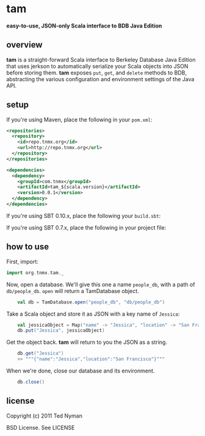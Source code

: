 tam
========

**easy-to-use, JSON-only Scala interface to BDB Java Edition**

overview
----------

**tam** is a straight-forward Scala interface to Berkeley Database Java Edition
that uses jerkson to automatically serialize your Scala objects into JSON before storing
them. **tam** exposes `put`, `get`, and `delete` methods to BDB, abstracting the various
configuration and environment settings of the Java API.

setup
-----------

If you're using Maven, place the following in your `pom.xml`:

```xml
<repositories>
  <repository>
    <id>repo.tnmx.org</id>
    <url>http://repo.tnmx.org</url>
  </repository>
</repositories>

<dependencies>
  <dependency>
    <groupId>com.tnmx</groupId>
    <artifactId>tam_${scala.version}</artifactId>
    <version>0.0.1</version>
  </dependency>
</dependencies>
```

If you're using SBT 0.10.x, place the following your `build.sbt`:


If you're using SBT 0.7.x, place the following in your project file:



how to use
-------------

First, import:

```scala
import org.tnmx.tam._
```

Now, open a database. We'll give this one a name `people_db`, with a path of `db/people_db`. `open`
will return a TamDatabase object.

```scala
    val db = TamDatabase.open("people_db", "db/people_db")
```

Take a Scala object and store it as JSON with a key name of `Jessica`:

```scala
    val jessicaObject = Map("name" -> "Jessica", "location" -> "San Francisco")
    db.put("Jessica", jessicaObject)
```

Get the object back. **tam** will return to you the JSON as a string.

```scala
    db.get("Jessica")
    >> """{"name":"Jessica","location":"San Francisco"}"""
```
When we're done, close our database and its environment.

```scala
    db.close()
```

license
----------

Copyright (c) 2011 Ted Nyman

BSD License. See LICENSE
